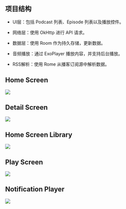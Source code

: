 ## 项目结构

- UI层：包括 Podcast 列表、Episode 列表以及播放控件。

- 网络层：使用 OkHttp 进行 API 请求。

- 数据层：使用 Room 作为持久存储，更新数据。

- 音频播放：通过 ExoPlayer 播放内容，并支持后台播放。

- RSS解析：使用 Rome 从播客订阅源中解析数据。

## Home Screen

![](screenshots/homescreen.png)

## Detail Screen

![](screenshots/detailscreen.png)

## Home Screen Library

![](screenshots/homescreenwithsubscribe.png)

## Play Screen

![](screenshots/playscreen.png)

## Notification Player

![](screenshots/notificationui.png)